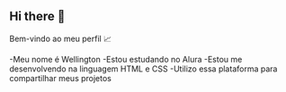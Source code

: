 ## Hi there 👋

Bem-vindo ao meu perfil 📈

-Meu nome é Wellington
-Estou estudando no Alura
-Estou me desenvolvendo na linguagem HTML e CSS
-Utilizo essa plataforma para compartilhar meus projetos 

